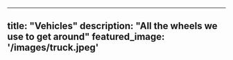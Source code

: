 ---

title: "Vehicles"
description: "All the wheels we use to get around"
featured_image: '/images/truck.jpeg'
---